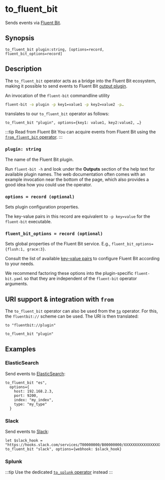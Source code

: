 # to_fluent_bit

Sends events via [Fluent Bit](https://docs.fluentbit.io/).

## Synopsis

```tql
to_fluent_bit plugin:string, [options=record, fluent_bit_options=record]
```

## Description

The `to_fluent_bit` operator acts as a bridge into the Fluent Bit ecosystem,
making it possible to send events to Fluent Bit [output plugin][outputs].

[outputs]: https://docs.fluentbit.io/manual/pipeline/outputs

An invocation of the `fluent-bit` commandline utility

```bash
fluent-bit -o plugin -p key1=value1 -p key2=value2 -p…
```

translates to our `to_fluent_bit` operator as follows:

```tql
to_fluent_bit "plugin", options={key1: value1, key2:value2, …}
```

:::tip Read from Fluent Bit
You can acquire events from Fluent Bit using the [`from_fluent_bit` operator](from_fluent_bit.mdx).
:::

### `plugin: string`

The name of the Fluent Bit plugin.

Run `fluent-bit -h` and look under the **Outputs** section of the
help text for available plugin names. The web documentation often comes with an
example invocation near the bottom of the page, which also provides a good idea
how you could use the operator.

### `options = record (optional)`

Sets plugin configuration properties.

The key-value pairs in this record are equivalent to `-p key=value` for the
`fluent-bit` executable.

### `fluent_bit_options = record (optional)`

Sets global properties of the Fluent Bit service. E.g., `fluent_bit_options={flush:1, grace:3}`.

Consult the list of available [key-value pairs][service-properties] to configure
Fluent Bit according to your needs.

[service-properties]: https://docs.fluentbit.io/manual/administration/configuring-fluent-bit/classic-mode/configuration-file#config_section

We recommend factoring these options into the plugin-specific `fluent-bit.yaml`
so that they are independent of the `fluent-bit` operator arguments.

## URI support & integration with `from`

The `to_fluent_bit` operator can also be used from the [`to`](to.md)
operator. For this, the `fluentbit://` scheme can be used. The URI is then translated:

```tql
to "fluentbit://plugin"
```
```tql
to_fluent_bit "plugin"
```

## Examples

### ElasticSearch
Send events to
[ElasticSearch](https://docs.fluentbit.io/manual/pipeline/outputs/elasticsearch):

```tql
to_fluent_bit "es",
  options={
    host: 192.168.2.3,
    port: 9200,
    index: "my_index",
    type: "my_type"
  }
```

### Slack

Send events to [Slack](https://docs.fluentbit.io/manual/pipeline/outputs/slack):

```tql
let $slack_hook = "https://hooks.slack.com/services/T00000000/B00000000/XXXXXXXXXXXXXXXXXXXXXXXX"
to_fluent_bit "slack", options={webhook: $slack_hook}
```

### Splunk

:::tip
Use the dedicated [`to_splunk` operator](to_splunk.md) instead
:::
